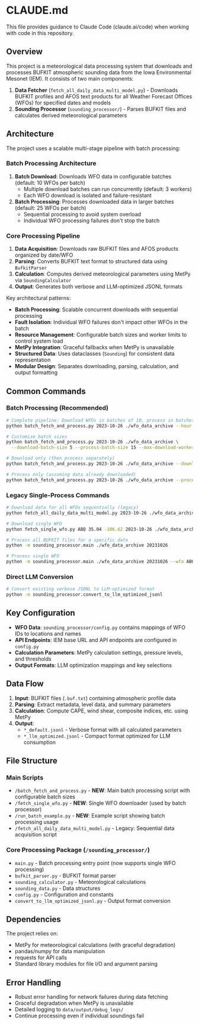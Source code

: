 # CLAUDE.md

This file provides guidance to Claude Code (claude.ai/code) when working with code in this repository.

## Overview

This project is a meteorological data processing system that downloads and processes BUFKIT atmospheric sounding data from the Iowa Environmental Mesonet (IEM). It consists of two main components:

1. **Data Fetcher** (`fetch_all_daily_data_multi_model.py`) - Downloads BUFKIT profiles and AFOS text products for all Weather Forecast Offices (WFOs) for specified dates and models
2. **Sounding Processor** (`sounding_processor/`) - Parses BUFKIT files and calculates derived meteorological parameters

## Architecture

The project uses a scalable multi-stage pipeline with batch processing:

### Batch Processing Architecture
1. **Batch Download**: Downloads WFO data in configurable batches (default: 10 WFOs per batch)
   - Multiple download batches can run concurrently (default: 3 workers)
   - Each WFO download is isolated and failure-resistant
2. **Batch Processing**: Processes downloaded data in larger batches (default: 25 WFOs per batch)
   - Sequential processing to avoid system overload
   - Individual WFO processing failures don't stop the batch

### Core Processing Pipeline
1. **Data Acquisition**: Downloads raw BUFKIT files and AFOS products organized by date/WFO
2. **Parsing**: Converts BUFKIT text format to structured data using `BufkitParser`
3. **Calculation**: Computes derived meteorological parameters using MetPy via `SoundingCalculator`
4. **Output**: Generates both verbose and LLM-optimized JSONL formats

Key architectural patterns:
- **Batch Processing**: Scalable concurrent downloads with sequential processing
- **Fault Isolation**: Individual WFO failures don't impact other WFOs in the batch
- **Resource Management**: Configurable batch sizes and worker limits to control system load
- **MetPy Integration**: Graceful fallbacks when MetPy is unavailable
- **Structured Data**: Uses dataclasses (`Sounding`) for consistent data representation
- **Modular Design**: Separates downloading, parsing, calculation, and output formatting

## Common Commands

### Batch Processing (Recommended)
```bash
# Complete pipeline: Download WFOs in batches of 10, process in batches of 25
python batch_fetch_and_process.py 2023-10-26 ./wfo_data_archive --hour 12 --model HRRR RAP

# Customize batch sizes
python batch_fetch_and_process.py 2023-10-26 ./wfo_data_archive \
  --download-batch-size 5 --process-batch-size 15 --max-download-workers 2

# Download only (then process separately)
python batch_fetch_and_process.py 2023-10-26 ./wfo_data_archive --download-only

# Process only (assuming data already downloaded)
python batch_fetch_and_process.py 2023-10-26 ./wfo_data_archive --process-only
```

### Legacy Single-Process Commands
```bash
# Download data for all WFOs sequentially (legacy)
python fetch_all_daily_data_multi_model.py 2023-10-26 ./wfo_data_archive --hour 12 --model HRRR

# Download single WFO
python fetch_single_wfo.py ABQ 35.04 -106.62 2023-10-26 ./wfo_data_archive --hour 12 --model RAP

# Process all BUFKIT files for a specific date
python -m sounding_processor.main ./wfo_data_archive 20231026

# Process single WFO
python -m sounding_processor.main ./wfo_data_archive 20231026 --wfo ABQ
```

### Direct LLM Conversion
```bash
# Convert existing verbose JSONL to LLM-optimized format
python -m sounding_processor.convert_to_llm_optimized_jsonl
```

## Key Configuration

- **WFO Data**: `sounding_processor/config.py` contains mappings of WFO IDs to locations and names
- **API Endpoints**: IEM base URL and API endpoints are configured in `config.py`
- **Calculation Parameters**: MetPy calculation settings, pressure levels, and thresholds
- **Output Formats**: LLM optimization mappings and key selections

## Data Flow

1. **Input**: BUFKIT files (`.buf.txt`) containing atmospheric profile data
2. **Parsing**: Extract metadata, level data, and summary parameters
3. **Calculation**: Compute CAPE, wind shear, composite indices, etc. using MetPy
4. **Output**: 
   - `*_default.jsonl` - Verbose format with all calculated parameters
   - `*_llm_optimized.jsonl` - Compact format optimized for LLM consumption

## File Structure

### Main Scripts
- `/batch_fetch_and_process.py` - **NEW**: Main batch processing script with configurable batch sizes
- `/fetch_single_wfo.py` - **NEW**: Single WFO downloader (used by batch processor)
- `/run_batch_example.py` - **NEW**: Example script showing batch processing usage
- `/fetch_all_daily_data_multi_model.py` - Legacy: Sequential data acquisition script

### Core Processing Package (`/sounding_processor/`)
- `main.py` - Batch processing entry point (now supports single WFO processing)
- `bufkit_parser.py` - BUFKIT format parser
- `sounding_calculator.py` - Meteorological calculations
- `sounding_data.py` - Data structures
- `config.py` - Configuration and constants
- `convert_to_llm_optimized_jsonl.py` - Output format conversion

## Dependencies

The project relies on:
- MetPy for meteorological calculations (with graceful degradation)
- pandas/numpy for data manipulation
- requests for API calls
- Standard library modules for file I/O and argument parsing

## Error Handling

- Robust error handling for network failures during data fetching
- Graceful degradation when MetPy is unavailable
- Detailed logging to `data/output/debug_logs/`
- Continue processing even if individual soundings fail